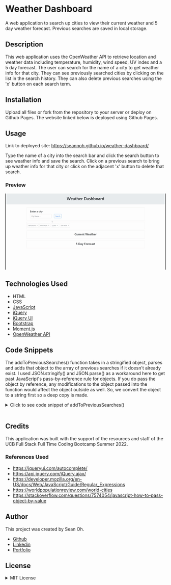 # Weather Dashboard

A web application to search up cities to view their current weather and 5 day weather forecast. Previous searches are saved in local storage.

## Description

This web application uses the OpenWeather API to retrieve location and weather data including temperature, humidity, wind speed, UV index and a 5 day forecast. The user can search for the name of a city to get weather info for that city. They can see previously searched cities by clicking on the list in the search history. They can also delete previous searches using the 'x' button on each search term.

## Installation

Upload all files or fork from the repository to your server or deploy on Github Pages. The website linked below is deployed using Github Pages.

## Usage

Link to deployed site: https://seannoh.github.io/weather-dashboard/  

Type the name of a city into the search bar and click the search button to see weather info and save the search. Click on a previous search to bring up weather info for that city or click on the adjacent 'x' button to delete that search.

### Preview

![Weather-Dashboard-gif](assets/images/Weather-Dashboard.gif)

## Technologies Used

- HTML
- CSS
- [JavaScript](www.javascript.com)
- [jQuery](https://jquery.com/)
- [jQuery UI](https://jqueryui.com/)
- [Bootstrap](https://getbootstrap.com/)
- [Moment.js](https://momentjs.com/)
- [OpenWeather API](https://openweathermap.org/)

## Code Snippets

The addToPreviousSearches() function takes in a stringified object, parses and adds that object to the array of previous searches if it doesn't already exist. I used JSON.stringify() and JSON.parse() as a workaround here to get past JavaScript's pass-by-reference rule for objects. If you do pass the object by reference, any modifications to the object passed into the function would affect the object outside as well. So, we convert the object to a string first so a deep copy is made.

<details>
<summary>Click to see code snippet of addToPreviousSearches()</summary>

```
// add city to list of previous searches
  function addToPreviousSearches(stringyCity) {
    /* Check if it's already in the list */
    var city = JSON.parse(stringyCity);

    if (!(previousCities.some(function(e) {return (e.currLat == city.currLat) && (e.currLong == city.currLong)}))) {
      previousCities.push(city);
    }
  }
```
</details>
<br>

## Credits

This application was built with the support of the resources and staff of the UCB Full Stack Full Time Coding Bootcamp Summer 2022.

### References Used

- https://jqueryui.com/autocomplete/
- https://api.jquery.com/jQuery.ajax/
- https://developer.mozilla.org/en-US/docs/Web/JavaScript/Guide/Regular_Expressions
- https://worldpopulationreview.com/world-cities
- https://stackoverflow.com/questions/7574054/javascript-how-to-pass-object-by-value

## Author

This project was created by Sean Oh. 
- [Github](https://github.com/seannoh)
- [Linkedin](https://www.linkedin.com/in/sean-oh-bb9781241/)
- [Portfolio](https://seannoh.github.io/portfolio)

## License

<details>
<summary>MIT License</summary>

MIT License

Copyright (c) 2022 Sean Oh

Permission is hereby granted, free of charge, to any person obtaining a copy
of this software and associated documentation files (the "Software"), to deal
in the Software without restriction, including without limitation the rights
to use, copy, modify, merge, publish, distribute, sublicense, and/or sell
copies of the Software, and to permit persons to whom the Software is
furnished to do so, subject to the following conditions:

The above copyright notice and this permission notice shall be included in all
copies or substantial portions of the Software.

THE SOFTWARE IS PROVIDED "AS IS", WITHOUT WARRANTY OF ANY KIND, EXPRESS OR
IMPLIED, INCLUDING BUT NOT LIMITED TO THE WARRANTIES OF MERCHANTABILITY,
FITNESS FOR A PARTICULAR PURPOSE AND NONINFRINGEMENT. IN NO EVENT SHALL THE
AUTHORS OR COPYRIGHT HOLDERS BE LIABLE FOR ANY CLAIM, DAMAGES OR OTHER
LIABILITY, WHETHER IN AN ACTION OF CONTRACT, TORT OR OTHERWISE, ARISING FROM,
OUT OF OR IN CONNECTION WITH THE SOFTWARE OR THE USE OR OTHER DEALINGS IN THE
SOFTWARE.

</details>





